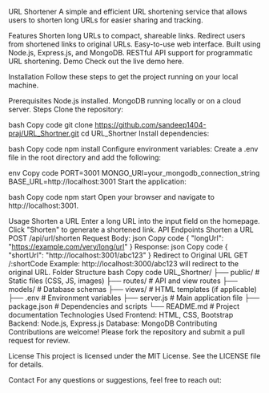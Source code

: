 
URL Shortener
A simple and efficient URL shortening service that allows users to shorten long URLs for easier sharing and tracking.

Features
Shorten long URLs to compact, shareable links.
Redirect users from shortened links to original URLs.
Easy-to-use web interface.
Built using Node.js, Express.js, and MongoDB.
RESTful API support for programmatic URL shortening.
Demo
Check out the live demo here.

Installation
Follow these steps to get the project running on your local machine.

Prerequisites
Node.js installed.
MongoDB running locally or on a cloud server.
Steps
Clone the repository:

bash
Copy code
git clone https://github.com/sandeep1404-praj/URL_Shortner.git
cd URL_Shortner
Install dependencies:

bash
Copy code
npm install
Configure environment variables: Create a .env file in the root directory and add the following:

env
Copy code
PORT=3001
MONGO_URI=your_mongodb_connection_string
BASE_URL=http://localhost:3001
Start the application:

bash
Copy code
npm start
Open your browser and navigate to http://localhost:3001.

Usage
Shorten a URL
Enter a long URL into the input field on the homepage.
Click "Shorten" to generate a shortened link.
API Endpoints
Shorten a URL
POST /api/url/shorten
Request Body:
json
Copy code
{
  "longUrl": "https://example.com/very/long/url"
}
Response:
json
Copy code
{
  "shortUrl": "http://localhost:3001/abc123"
}
Redirect to Original URL
GET /:shortCode
Example: http://localhost:3000/abc123 will redirect to the original URL.
Folder Structure
bash
Copy code
URL_Shortner/
├── public/         # Static files (CSS, JS, images)
├── routes/         # API and view routes
├── models/         # Database schemas
├── views/          # HTML templates (if applicable)
├── .env            # Environment variables
├── server.js       # Main application file
├── package.json    # Dependencies and scripts
└── README.md       # Project documentation
Technologies Used
Frontend: HTML, CSS, Bootstrap
Backend: Node.js, Express.js
Database: MongoDB
Contributing
Contributions are welcome! Please fork the repository and submit a pull request for review.

License
This project is licensed under the MIT License. See the LICENSE file for details.

Contact
For any questions or suggestions, feel free to reach out:
